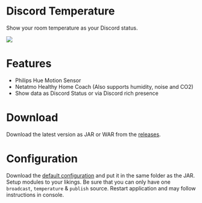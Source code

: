 # Discord Temperature
Show your room temperature as your Discord status.

![](https://i.imgur.com/oVRzFr6.png)

# Features
* Philips Hue Motion Sensor
* Netatmo Healthy Home Coach (Also supports humidity, noise and CO2)
* Show data as Discord Status or via Discord rich presence

# Download
Download the latest version as JAR or WAR from the [releases](https://github.com/KennethWussmann/discord-temperature/releases).

# Configuration
Download the [default configuration](https://github.com/KennethWussmann/discord-temperature/blob/master/src/main/resources/application.yml) and put it in the same folder as the JAR.
Setup modules to your likings. Be sure that you can only have one `broadcast`, `temperature` & `publish` source.
Restart application and may follow instructions in console.
